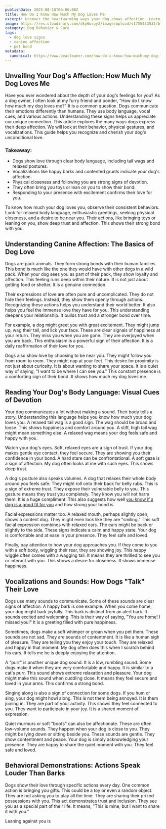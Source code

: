 ```yaml
---
publishDate: 2025-08-18T00:00:00Z
title: How Do I Know How Much My Dog Loves Me
excerpt: Uncover the heartwarming ways your dog shows affection. Learn to recognize signs of dog love and strengthen your special bond.
image: https://res.cloudinary.com/dky6urpy2/image/upload/v1755433532/blog_image_1755433532_mj2qyv.webp
category: Dog Behavior & Care
tags:
  - dog love signs
  - canine affection
  - pet bond
metadata:
  canonical: https://www.beacleaner.com/how-do-i-know-how-much-my-dog-loves-me
---
```


## Unveiling Your Dog's Affection: How Much My Dog Loves Me

Have you ever wondered about the depth of your dog's feelings for you? As a dog owner, I often look at my furry friend and ponder, "How do I know how much my dog loves me?" It is a common question. Dogs communicate their emotions differently than humans. They use body language, vocal cues, and various actions. Understanding these signs helps us appreciate our unique connection. This article explores the many ways dogs express their deep affection. We will look at their behavior, physical gestures, and vocalizations. This guide helps you recognize and cherish your dog's unconditional love.

### Takeaway:
*   Dogs show love through clear body language, including tail wags and relaxed postures.
*   Vocalizations like happy barks and contented grunts indicate your dog's affection.
*   Physical closeness and following you are strong signs of devotion.
*   They often bring you toys or lean on you to show their bond.
*   Responding to your presence with excitement confirms their love for you.

To know how much your dog loves you, observe their consistent behaviors. Look for relaxed body language, enthusiastic greetings, seeking physical closeness, and a desire to be near you. Their actions, like bringing toys or leaning on you, show deep trust and affection. This shows their strong bond with you.

## Understanding Canine Affection: The Basics of Dog Love

Dogs are pack animals. They form strong bonds with their human families. This bond is much like the one they would have with other dogs in a wild pack. When your dog sees you as part of their pack, they show loyalty and affection. This feeling runs deep within their nature. It is not just about getting food or shelter. It is a genuine connection.

Their expressions of love are often pure and uncomplicated. They do not hide their feelings. Instead, they show them openly through actions. Recognizing these actions helps you understand their world better. It also helps you feel the immense love they have for you. This understanding deepens your relationship. It builds trust and a stronger bond over time.

For example, a dog might greet you with great excitement. They might jump up, wag their tail, and lick your face. These are clear signals of happiness at your return. They miss you when you are gone. They are overjoyed when you are back. This enthusiasm is a powerful sign of their affection. It is a daily reaffirmation of their love for you.

Dogs also show love by choosing to be near you. They might follow you from room to room. They might nap at your feet. This desire for proximity is not just about curiosity. It is about wanting to share your space. It is a quiet way of saying, "I want to be where I can see you." This constant presence is a comforting sign of their bond. It shows how much my dog loves me.

## Reading Your Dog's Body Language: Visual Cues of Devotion

Your dog communicates a lot without making a sound. Their body tells a story. Understanding this language helps you know how much your dog loves you. A relaxed tail wag is a good sign. The wag should be broad and loose. This shows happiness and comfort around you. A stiff, high tail wag might mean something else. A relaxed wag means your dog feels safe and happy with you.

Watch your dog's eyes. Soft, relaxed eyes are a sign of trust. If your dog makes gentle eye contact, they feel secure. They are showing you their confidence in your bond. A hard stare can be confrontational. A soft gaze is a sign of affection. My dog often looks at me with such eyes. This shows deep trust.

A dog's posture also speaks volumes. A dog that relaxes their whole body around you feels safe. They might roll onto their back for belly rubs. This is a sign of extreme trust. They expose their vulnerable belly to you. This gesture means they trust you completely. They know you will not harm them. It is a huge compliment. This also suggests how well [you know if a dog is a good fit for you](https://beacleaner.com/how-do-you-know-if-a-dog-is-a-good-fit-for-you) and how strong your bond is.

Facial expressions matter too. A relaxed mouth, perhaps slightly open, shows a content dog. They might even look like they are "smiling." This soft facial expression combines with relaxed ears. The ears might be back or slightly to the side. These signs indicate a calm and happy state. Your dog is comfortable and at ease in your presence. They feel safe and loved.

Finally, pay attention to how your dog approaches you. If they come to you with a soft body, wiggling their rear, they are showing joy. This happy wiggle often comes with a wagging tail. It means they are thrilled to see you or interact with you. This shows a desire for closeness. It shows immense happiness.

## Vocalizations and Sounds: How Dogs "Talk" Their Love

Dogs use many sounds to communicate. Some of these sounds are clear signs of affection. A happy bark is one example. When you come home, your dog might bark joyfully. This bark is distinct from an alert bark. It sounds excited and welcoming. This is their way of saying, "You are home! I missed you!" It is a greeting filled with pure happiness.

Sometimes, dogs make a soft whimper or groan when you pet them. These sounds are not sad. They are sounds of contentment. It is like a human sigh of pleasure. They are telling you they enjoy your touch. They are relaxed and happy in that moment. My dog often does this when I scratch behind his ears. It tells me he is deeply enjoying the attention.

A "purr" is another unique dog sound. It is a low, rumbling sound. Some dogs make it when they are very comfortable and happy. It is similar to a cat's purr. This sound shows extreme relaxation and pleasure. Your dog might make this sound when cuddling close. It means they feel secure and loved in your arms. This confirms a strong bond.

Singing along is also a sign of connection for some dogs. If you hum or sing, your dog might howl along. This is not them being annoyed. It is them joining in. They are part of your activity. This shows they feel connected to you. They want to participate in your joy. It is a shared moment of expression.

Quiet murmurs or soft "boofs" can also be affectionate. These are often low-volume sounds. They happen when your dog is close to you. They might be lying down or sitting beside you. These sounds are gentle. They show contentment and peace. Your dog is simply acknowledging your presence. They are happy to share the quiet moment with you. They feel safe and loved.

## Behavioral Demonstrations: Actions Speak Louder Than Barks

Dogs show their love through specific actions every day. One common action is bringing you gifts. This could be a toy or even a random object. They are not asking you to play all the time. They are sharing their prized possessions with you. This act demonstrates trust and inclusion. They see you as a special part of their life. It means, "This is mine, but I want to share it with you."

Leaning against you is